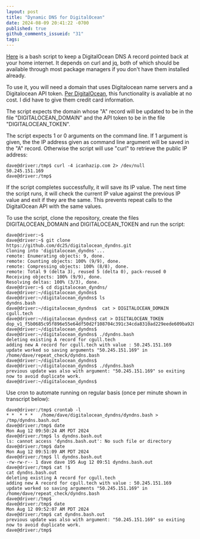 ```yaml
---
layout: post
title: "Dynamic DNS for DigitalOcean"
date: 2024-08-09 20:41:22 -0700
published: true
github_comments_issueid: "31"
tags:
---
```


[Here](https://github.com/dc25/digitalocean_dyndns.git) is a bash script to keep a DigitalOcean DNS A record pointed back at your home internet.   It depends on curl and jq, both of which should be available through most package managers if you don't have them installed already.

To use it, you will need a domain that uses Digitalocean name servers and a Digitalocean API token.   [Per DigitalOcean](https://docs.digitalocean.com/products/networking/dns/details/pricing/), this functionality is avaliable at no cost.   I did have to give them credit card information.

The script expects the domain whose "A" record will be updated to be in the file "DIGITALOCEAN_DOMAIN" and the API token to be in the file "DIGITALOCEAN_TOKEN".

The script expects 1 or 0 arguments on the command line. If 1 argument is given, the the IP address given as command line argument will be saved in the "A" record.  Otherwise the script will use "curl" to retrieve the public IP address:

```
dave@driver:/tmp$ curl -4 icanhazip.com 2> /dev/null
50.245.151.169
dave@driver:/tmp$
```

If the script completes successfully, it will save its IP value.   The next time the script runs, it will check the current IP value against the previous IP value and exit if they are the same.  This prevents repeat calls to the DigitalOcean API with the same values.

To use the script, clone the repository, create the files DIGITALOCEAN_DOMAIN and DIGITALOCEAN_TOKEN and run the script:

```
dave@driver:~$
dave@driver:~$ git clone https://github.com/dc25/digitalocean_dyndns.git
Cloning into 'digitalocean_dyndns'...
remote: Enumerating objects: 9, done.
remote: Counting objects: 100% (9/9), done.
remote: Compressing objects: 100% (8/8), done.
remote: Total 9 (delta 3), reused 5 (delta 0), pack-reused 0
Receiving objects: 100% (9/9), done.
Resolving deltas: 100% (3/3), done.
dave@driver:~$ cd digitalocean_dyndns/
dave@driver:~/digitalocean_dyndns$
dave@driver:~/digitalocean_dyndns$ ls
dyndns.bash
dave@driver:~/digitalocean_dyndns$  cat > DIGITALOCEAN_DOMAIN
cgull.tech
dave@driver:~/digitalocean_dyndns$ cat > DIGITALOCEAN_TOKEN
dop_v1_f5b0685c95f896e55e64df50d2f108704c391c34cda8310ad229eede609ba928
dave@driver:~/digitalocean_dyndns$
dave@driver:~/digitalocean_dyndns$ ./dyndns.bash
deleting existing A record for cgull.tech
adding new A record for cgull.tech with value : 50.245.151.169
update worked so saving arguments "50.245.151.169" in /home/dave/repeat_check/dyndns.bash
dave@driver:~/digitalocean_dyndns$
dave@driver:~/digitalocean_dyndns$ ./dyndns.bash
previous update was also with argument: "50.245.151.169" so exiting now to avoid duplicate work.
dave@driver:~/digitalocean_dyndns$
```

Use cron to automate running on regular basis (once per minute shown in transcript below):


```
dave@driver:/tmp$ crontab -l
* *  * * *   /home/dave/digitalocean_dyndns/dyndns.bash > /tmp/dyndns.bash.out
dave@driver:/tmp$ date
Mon Aug 12 09:50:24 AM PDT 2024
dave@driver:/tmp$ ls dyndns.bash.out
ls: cannot access 'dyndns.bash.out': No such file or directory
dave@driver:/tmp$ date
Mon Aug 12 09:51:09 AM PDT 2024
dave@driver:/tmp$ ll dyndns.bash.out
-rw-rw-r-- 1 dave dave 195 Aug 12 09:51 dyndns.bash.out
dave@driver:/tmp$ cat !$
cat dyndns.bash.out
deleting existing A record for cgull.tech
adding new A record for cgull.tech with value : 50.245.151.169
update worked so saving arguments "50.245.151.169" in /home/dave/repeat_check/dyndns.bash
dave@driver:/tmp$
dave@driver:/tmp$ date
Mon Aug 12 09:52:07 AM PDT 2024
dave@driver:/tmp$ cat dyndns.bash.out
previous update was also with argument: "50.245.151.169" so exiting now to avoid duplicate work.
dave@driver:/tmp$
```
